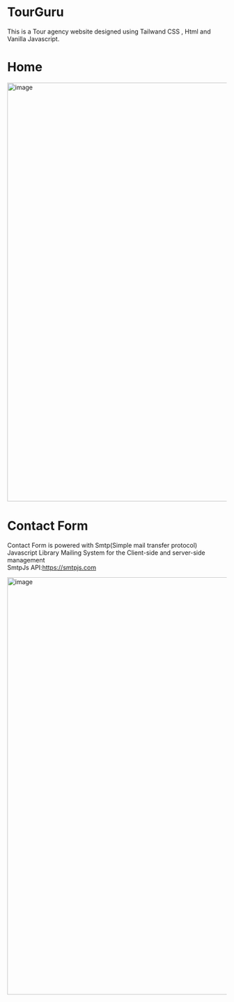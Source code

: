 # TourGuru
This is a Tour agency website designed using Tailwand CSS , Html and Vanilla Javascript.

# Home 

<img width="960" alt="image" src="https://github.com/Git-Hemanth/TourGuru/assets/147172782/a79d34f1-d258-4e66-bd08-d590327a405a">


# Contact Form
Contact Form is powered with Smtp(Simple mail transfer protocol) Javascript Library Mailing System for the Client-side and server-side management
</br>SmtpJs API:https://smtpjs.com

<img width="957" alt="image" src="https://github.com/Git-Hemanth/TourGuru/assets/147172782/a0dea80d-d3a9-4b42-abdb-7bbaa63a31a8">



